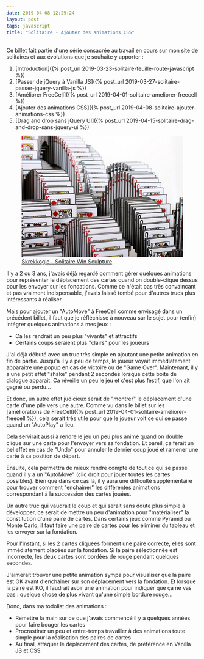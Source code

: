 ```yaml
---
date: 2019-04-08 12:29:24
layout: post
tags: javascript
title: "Solitaire - Ajouter des animations CSS"
---
```


Ce billet fait partie d'une série consacrée au travail en cours sur mon site de
solitaires et aux évolutions que je souhaite y apporter :

1. [Introduction]({% post_url 2019-03-23-solitaire-feuille-route-javascript %})
2. [Passer de jQuery à Vanilla JS]({% post_url 2019-03-27-solitaire-passer-jquery-vanilla-js %})
3. [Améliorer FreeCell]({% post_url 2019-04-01-solitaire-ameliorer-freecell %})
4. [Ajouter des animations CSS]({% post_url 2019-04-08-solitaire-ajouter-animations-css %})
5. [Drag and drop sans jQuery UI]({% post_url 2019-04-15-solitaire-drag-and-drop-sans-jquery-ui %})

<figure>
  <img src="/public/2019/animation.jpg" alt="victoire-solitaire" />
  <figcaption>
    <a href="http://www.skrekkogle.com/projects/solitaire/">Skrekkogle - Solitaire Win Sculpture</a>
  </figcaption>
</figure>

Il y a 2 ou 3 ans, j'avais déjà regardé comment gérer quelques animations pour
représenter le déplacement des cartes quand on double-clique dessus pour les
envoyer sur les fondations. Comme ce n'était pas très convaincant et pas
vraiment indispensable, j'avais laissé tombé pour d'autres trucs plus
intéressants à réaliser.

Mais pour ajouter un "AutoMove" à FreeCell comme envisagé dans un précédent
billet, il faut que je réfléchisse à nouveau sur le sujet pour (enfin) intégrer
quelques animations à mes jeux :

* Ca les rendrait un peu plus "vivants" et attractifs
* Certains coups seraient plus "clairs" pour les joueurs

J'ai déjà débuté avec un truc très simple en ajoutant une petite animation en
fin de partie. Jusqu'à il y a peu de temps, le joueur voyait immédiatement
apparaitre une popup en cas de victoire ou de "Game Over". Maintenant, il y a
une petit effet "shake" pendant 2 secondes lorsque cette boite de dialogue
apparait. Ca réveille un peu le jeu et c'est plus festif, que l'on ait gagné ou
perdu...

Et donc, un autre effet judicieux serait de "montrer" le déplacement d'une carte
d'une pile vers une autre. Comme vu dans le billet sur les
[améliorations de FreeCell]({% post_url 2019-04-01-solitaire-ameliorer-freecell %}),
cela serait très utile pour que le joueur voit ce qui se passe quand un
"AutoPlay" a lieu.

Cela servirait aussi à rendre le jeu un peu plus animé quand on double clique
sur une carte pour l'envoyer vers sa fondation. Et pareil, ça ferait un bel
effet en cas de "Undo" pour annuler le dernier coup joué et ramener une carte à
sa position de départ.

Ensuite, cela permettra de mieux rendre compte de tout ce qui se passe quand il
y a un "AutoMove" (clic droit pour jouer toutes les cartes possibles). Bien que
dans ce cas là, il y aura une difficulté supplémentaire pour trouver comment
"enchainer" les différentes animations correspondant à la succession des cartes
jouées.

Un autre truc qui vaudrait le coup et qui serait sans doute plus simple à
développer, ce serait de mettre un peu d'animation pour "matérialiser" la
constitution d'une paire de cartes. Dans certains jeux comme Pyramid ou Monte
Carlo, il faut faire une paire de cartes pour les éliminer du tableau et les
envoyer sur la fondation.

Pour l'instant, si les 2 cartes cliquées forment une paire correcte, elles sont
immédiatement placées sur la fondation. Si la paire sélectionnée est incorrecte,
les deux cartes sont bordées de rouge pendant quelques secondes.

J'aimerait trouver une petite animation sympa pour visualiser que la paire est
OK avant d'enchainer sur son déplacement vers la fondation. Et lorsque la paire
est KO, il faudrait avoir une animation pour indiquer que ça ne vas pas :
quelque chose de plus vivant qu'une simple bordure rouge...

Donc, dans ma todolist des animations :

* Remettre la main sur ce que j'avais commencé il y a quelques années pour faire
  bouger les cartes
* Procrastiner un peu et entre-temps travailler à des animations toute simple
  pour la réalisation des paires de cartes
* Au final, attaquer le déplacement des cartes, de préférence en Vanilla JS et
  CSS
